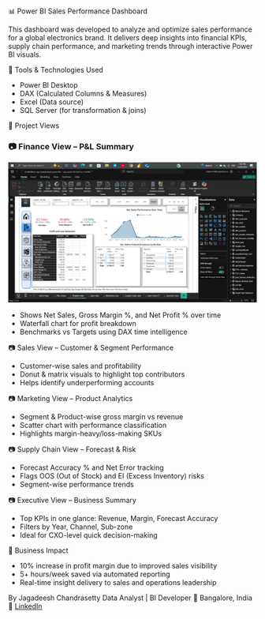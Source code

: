 📊 Power BI Sales Performance Dashboard

This dashboard was developed to analyze and optimize sales performance for a global electronics brand. It delivers deep insights into financial KPIs, supply chain performance, and marketing trends through interactive Power BI visuals.

 🧰 Tools & Technologies Used
- Power BI Desktop
- DAX (Calculated Columns & Measures)
- Excel (Data source)
- SQL Server (for transformation & joins)

🧩 Project Views

### 📷 Finance View – P&L Summary
[![Finance View](Finance%20view.png)](Finance%20view.png)

- Shows Net Sales, Gross Margin %, and Net Profit % over time
- Waterfall chart for profit breakdown
- Benchmarks vs Targets using DAX time intelligence

📷 Sales View – Customer & Segment Performance

- Customer-wise sales and profitability
- Donut & matrix visuals to highlight top contributors
- Helps identify underperforming accounts

📷 Marketing View – Product Analytics

- Segment & Product-wise gross margin vs revenue
- Scatter chart with performance classification
- Highlights margin-heavy/loss-making SKUs

📷 Supply Chain View – Forecast & Risk

- Forecast Accuracy % and Net Error tracking
- Flags OOS (Out of Stock) and EI (Excess Inventory) risks
- Segment-wise performance trends

📷 Executive View – Business Summary

- Top KPIs in one glance: Revenue, Margin, Forecast Accuracy
- Filters by Year, Channel, Sub-zone
- Ideal for CXO-level quick decision-making

🎯 Business Impact
- 10% increase in profit margin due to improved sales visibility
- 5+ hours/week saved via automated reporting
- Real-time insight delivery to sales and operations leadership

By Jagadeesh Chandrasetty 
Data Analyst | BI Developer
📍 Bangalore, India  
🔗 [LinkedIn](https://www.linkedin.com/in/jagadeesh-chandrasetty-48162a27a)

